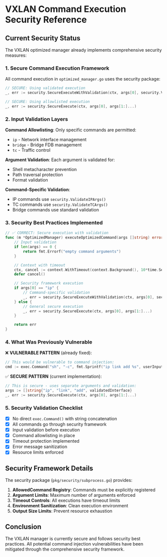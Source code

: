 # VXLAN Command Execution Security Reference

## Current Security Status

The VXLAN optimized manager already implements comprehensive security measures:

### 1. Secure Command Execution Framework

All command execution in `optimized_manager.go` uses the security package:

```go
// SECURE: Using validated execution
_, err := security.SecureExecuteWithValidation(ctx, args[0], security.ValidateIPArgs, args[1:]...)

// SECURE: Using allowlisted execution
_, err := security.SecureExecute(ctx, args[0], args[1:]...)
```

### 2. Input Validation Layers

**Command Allowlisting**: Only specific commands are permitted:
- `ip` - Network interface management
- `bridge` - Bridge FDB management
- `tc` - Traffic control

**Argument Validation**: Each argument is validated for:
- Shell metacharacter prevention
- Path traversal protection
- Format validation

**Command-Specific Validation**:
- IP commands use `security.ValidateIPArgs()`
- TC commands use `security.ValidateTCArgs()`
- Bridge commands use standard validation

### 3. Security Best Practices Implemented

```go
// ✅ CORRECT: Secure execution with validation
func (m *OptimizedManager) executeOptimizedCommand(args []string) error {
    // Input validation
    if len(args) == 0 {
        return fmt.Errorf("empty command arguments")
    }

    // Context with timeout
    ctx, cancel := context.WithTimeout(context.Background(), 10*time.Second)
    defer cancel()

    // Security framework execution
    if args[0] == "ip" {
        // Command-specific validation
        _, err = security.SecureExecuteWithValidation(ctx, args[0], security.ValidateIPArgs, args[1:]...)
    } else {
        // General secure execution
        _, err = security.SecureExecute(ctx, args[0], args[1:]...)
    }

    return err
}
```

### 4. What Was Previously Vulnerable

❌ **VULNERABLE PATTERN** (already fixed):
```go
// This would be vulnerable to command injection:
cmd := exec.Command("sh", "-c", fmt.Sprintf("ip link add %s", userInput))
```

✅ **SECURE PATTERN** (current implementation):
```go
// This is secure - uses separate arguments and validation:
args := []string{"ip", "link", "add", validatedInterface}
_, err := security.SecureExecute(ctx, args[0], args[1:]...)
```

### 5. Security Validation Checklist

- [x] No direct `exec.Command()` with string concatenation
- [x] All commands go through security framework
- [x] Input validation before execution
- [x] Command allowlisting in place
- [x] Timeout protection implemented
- [x] Error message sanitization
- [x] Resource limits enforced

## Security Framework Details

The security package (`pkg/security/subprocess.go`) provides:

1. **AllowedCommand Registry**: Commands must be explicitly registered
2. **Argument Limits**: Maximum number of arguments enforced
3. **Timeout Controls**: All executions have timeout limits
4. **Environment Sanitization**: Clean execution environment
5. **Output Size Limits**: Prevent resource exhaustion

## Conclusion

The VXLAN manager is currently secure and follows security best practices. All potential command injection vulnerabilities have been mitigated through the comprehensive security framework.